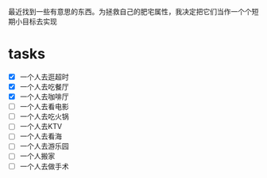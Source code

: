 最近找到一些有意思的东西。为拯救自己的肥宅属性，我决定把它们当作一个个短期小目标去实现

# tasks
- [x] 一个人去逛超时
- [x] 一个人去吃餐厅
- [x] 一个人去咖啡厅
- [ ] 一个人去看电影
- [ ] 一个人去吃火锅
- [ ] 一个人去KTV
- [ ] 一个人去看海
- [ ] 一个人去游乐园
- [ ] 一个人搬家
- [ ] 一个人去做手术
